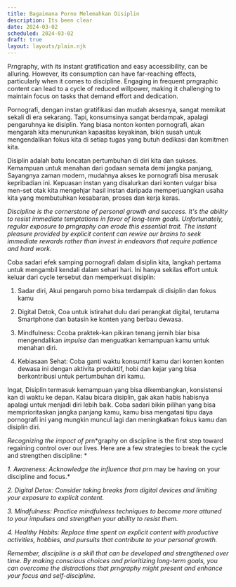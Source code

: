 ```yaml
---
title: Bagaimana Porno Melemahkan Disiplin
description: Its been clear
date: 2024-03-02
scheduled: 2024-03-02
draft: true
layout: layouts/plain.njk
---
```


P*rn*graphy, with its instant gratification and easy accessibility, can be alluring. However, its consumption can have far-reaching effects, particularly when it comes to discipline. Engaging in frequent p*rn*graphic content can lead to a cycle of reduced willpower, making it challenging to maintain focus on tasks that demand effort and dedication.

Pornografi, dengan instan gratifikasi dan mudah aksesnya, sangat memikat sekali di era sekarang. Tapi, konsumsinya sangat berdampak, apalagi pengaruhnya ke disiplin. Yang biasa nonton konten pornografi, akan mengarah kita menurunkan kapasitas keyakinan, bikin susah untuk mengendalikan fokus kita di setiap tugas yang butuh dedikasi dan komitmen kita.

Disiplin adalah batu loncatan pertumbuhan di diri kita dan sukses. Kemampuan untuk menahan dari godaan semata demi jangka panjang, Sayangnya zaman modern, mudahnya akses ke pornografi bisa merusak kepribadian ini. Kepuasan instan yang disalurkan dari konten vulgar bisa men-set otak kita mengehjar hasil instan daripada memperjuangkan usaha kita yang membutuhkan kesabaran, proses dan kerja keras.

*Discipline is the cornerstone of personal growth and success. It's the ability to resist immediate temptations in favor of long-term goals. Unfortunately, regular exposure to p*rn*graphy can erode this essential trait. The instant pleasure provided by explicit content can rewire our brains to seek immediate rewards rather than invest in endeavors that require patience and hard work.*

Coba sadari efek samping pornografi dalam disiplin kita, langkah pertama untuk mengambil kendali dalam sehari hari. Ini hanya sekilas effort untuk keluar dari cycle tersebut dan memperkuat disiplin:

1. Sadar diri, Akui pengaruh porno bisa terdampak di disiplin dan fokus kamu

2. Digital Detok, Coa untuk istirahat dulu dari perangkat digital, terutama Smartphone dan batasin ke konten yang berbau dewasa.

3. Mindfulness: Ccoba praktek-kan pikiran tenang jernih biar bisa mengendalikan *impulse* dan menguatkan kemampuan kamu untuk menahan diri.

4. Kebiasaan Sehat: Coba ganti waktu konsumtif kamu dari konten konten dewasa ini dengan aktivita produktif, hobi dan kejar yang bisa berkontribusi untuk pertumbuhan diri kamu.

Ingat, Disiplin termasuk kemampuan yang bisa dikembangkan, konsistensi kan di waktu ke depan. Kalau bicara disiplin, gak akan habis habisnya apalagi untuk menjadi diri lebih baik. Coba sadari bikin pilihan yang bisa memprioritaskan jangka panjang kamu, kamu bisa mengatasi tipu daya pornografi ini yang mungkin muncul lagi dan meningkatkan fokus kamu dan disiplin diri.

*Recognizing the impact of p*rn*graphy on discipline is the first step toward regaining control over our lives. Here are a few strategies to break the cycle and strengthen discipline: *

*1. Awareness: Acknowledge the influence that p*rn may be having on your discipline and focus.*

*2. Digital Detox: Consider taking breaks from digital devices and limiting your exposure to explicit content.*

*3. Mindfulness: Practice mindfulness techniques to become more attuned to your impulses and strengthen your ability to resist them.*

*4. Healthy Habits: Replace time spent on explicit content with productive activities, hobbies, and pursuits that contribute to your personal growth.*

*Remember, discipline is a skill that can be developed and strengthened over time. By making conscious choices and prioritizing long-term goals, you can overcome the distractions that p*rn*graphy might present and enhance your focus and self-discipline.*
